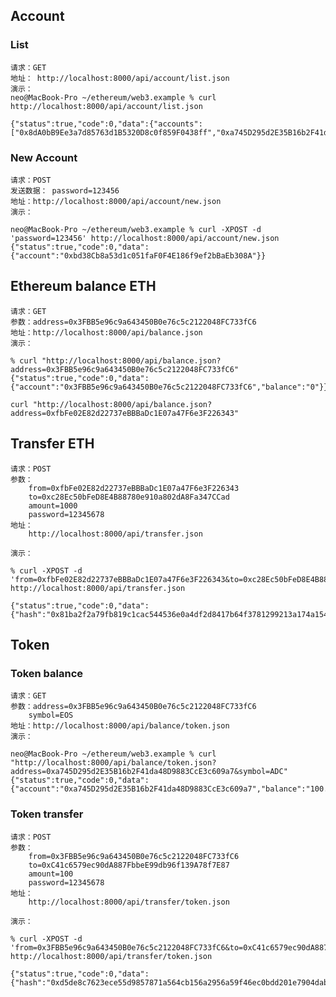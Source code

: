 
## Account 

### List

	请求：GET
	地址： http://localhost:8000/api/account/list.json
	演示：
    neo@MacBook-Pro ~/ethereum/web3.example % curl http://localhost:8000/api/account/list.json

    {"status":true,"code":0,"data":{"accounts":["0x8dA0bB9Ee3a7d85763d1B5320D8c0f859F0438ff","0xa745D295d2E35B16b2F41da48D9883CcE3c609a7","0x7cB22cb3d8a58ade32f3BfC3E6a4dEd1efAEe080","0x8efB99Ec55bCfBE2CFe47918f2d9E55FA732111f","0xc28Ec50bFeD8E4B88780e910a802dA8Fa347CCad","0xF0688330101d53BD0C6ede2Ef04d33c2010e9a5d","0xfbFe02E82d22737eBBBaDc1E07a47F6e3F226343"]}}

### New Account
	
	请求：POST
	发送数据： password=123456  
	地址：http://localhost:8000/api/account/new.json
	演示：
	
    neo@MacBook-Pro ~/ethereum/web3.example % curl -XPOST -d 'password=123456' http://localhost:8000/api/account/new.json
    {"status":true,"code":0,"data":{"account":"0xbd38Cb8a53d1c051faF0F4E186f9ef2bBaEb308A"}}

## Ethereum balance ETH

	请求：GET
	参数：address=0x3FBB5e96c9a643450B0e76c5c2122048FC733fC6
	地址：http://localhost:8000/api/balance.json
	演示：
	
    % curl "http://localhost:8000/api/balance.json?address=0x3FBB5e96c9a643450B0e76c5c2122048FC733fC6"
    {"status":true,"code":0,"data":{"account":"0x3FBB5e96c9a643450B0e76c5c2122048FC733fC6","balance":"0"}}%

	curl "http://localhost:8000/api/balance.json?address=0xfbFe02E82d22737eBBBaDc1E07a47F6e3F226343"

## Transfer ETH

	请求：POST
	参数：
		from=0xfbFe02E82d22737eBBBaDc1E07a47F6e3F226343
		to=0xc28Ec50bFeD8E4B88780e910a802dA8Fa347CCad
		amount=1000
		password=12345678
	地址：
		http://localhost:8000/api/transfer.json
		
	演示：
	
    % curl -XPOST -d 'from=0xfbFe02E82d22737eBBBaDc1E07a47F6e3F226343&to=0xc28Ec50bFeD8E4B88780e910a802dA8Fa347CCad&amount=100&password=12345678' http://localhost:8000/api/transfer.json

    {"status":true,"code":0,"data":{"hash":"0x81ba2f2a79fb819c1cac544536e0a4df2d8417b64f3781299213a174a154d4de"}}% 

## Token

### Token balance

	请求：GET
	参数：address=0x3FBB5e96c9a643450B0e76c5c2122048FC733fC6
        symbol=EOS
	地址：http://localhost:8000/api/balance/token.json
	演示：

    neo@MacBook-Pro ~/ethereum/web3.example % curl "http://localhost:8000/api/balance/token.json?address=0xa745D295d2E35B16b2F41da48D9883CcE3c609a7&symbol=ADC"
	{"status":true,"code":0,"data":{"account":"0xa745D295d2E35B16b2F41da48D9883CcE3c609a7","balance":"100.000000000000000000","symbol":"ADC","decimals":"18"}}


### Token transfer

	请求：POST
	参数：
		from=0x3FBB5e96c9a643450B0e76c5c2122048FC733fC6
		to=0xC41c6579ec90dA887FbbeE99db96f139A78f7E87
		amount=100
		password=12345678
	地址：
		http://localhost:8000/api/transfer/token.json
		
	演示：

    % curl -XPOST -d 'from=0x3FBB5e96c9a643450B0e76c5c2122048FC733fC6&to=0xC41c6579ec90dA887FbbeE99db96f139A78f7E87&amount=100&password=12345678' http://localhost:8000/api/transfer/token.json
    
    {"status":true,"code":0,"data":{"hash":"0xd5de8c7623ece55d9857871a564cb156a2956a59f46ec0bdd201e7904dabc312"}}
